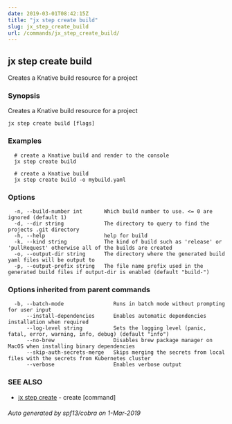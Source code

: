 ```yaml
---
date: 2019-03-01T08:42:15Z
title: "jx step create build"
slug: jx_step_create_build
url: /commands/jx_step_create_build/
---
```

## jx step create build

Creates a Knative build resource for a project

### Synopsis

Creates a Knative build resource for a project

```
jx step create build [flags]
```

### Examples

```
  # create a Knative build and render to the console
  jx step create build
  
  # create a Knative build
  jx step create build -o mybuild.yaml
```

### Options

```
  -n, --build-number int       Which build number to use. <= 0 are ignored (default 1)
  -d, --dir string             The directory to query to find the projects .git directory
  -h, --help                   help for build
  -k, --kind string            The kind of build such as 'release' or 'pullRequest' otherwise all of the builds are created
  -o, --output-dir string      The directory where the generated build yaml files will be output to
  -p, --output-prefix string   The file name prefix used in the generated build files if output-dir is enabled (default "build-")
```

### Options inherited from parent commands

```
  -b, --batch-mode                Runs in batch mode without prompting for user input
      --install-dependencies      Enables automatic dependencies installation when required
      --log-level string          Sets the logging level (panic, fatal, error, warning, info, debug) (default "info")
      --no-brew                   Disables brew package manager on MacOS when installing binary dependencies
      --skip-auth-secrets-merge   Skips merging the secrets from local files with the secrets from Kubernetes cluster
      --verbose                   Enables verbose output
```

### SEE ALSO

* [jx step create](/commands/jx_step_create/)	 - create [command]

###### Auto generated by spf13/cobra on 1-Mar-2019
